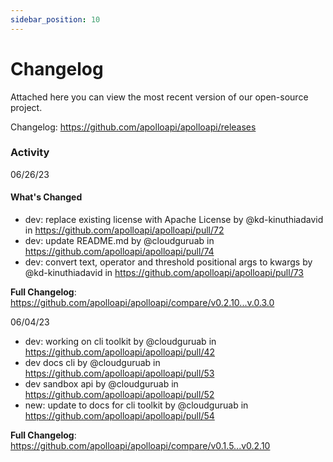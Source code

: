 ```yaml
---
sidebar_position: 10
---
```


# Changelog

Attached here you can view the most recent version of our open-source project.

Changelog: https://github.com/apolloapi/apolloapi/releases

### Activity

06/26/23

#### What's Changed
* dev: replace existing license with Apache License by @kd-kinuthiadavid in https://github.com/apolloapi/apolloapi/pull/72
* dev: update README.md by @cloudguruab in https://github.com/apolloapi/apolloapi/pull/74
* dev: convert text, operator and threshold positional args to kwargs by @kd-kinuthiadavid in https://github.com/apolloapi/apolloapi/pull/73

**Full Changelog**: https://github.com/apolloapi/apolloapi/compare/v0.2.10...v.0.3.0

06/04/23

- dev: working on cli toolkit by @cloudguruab in https://github.com/apolloapi/apolloapi/pull/42
- dev docs cli by @cloudguruab in https://github.com/apolloapi/apolloapi/pull/53
- dev sandbox api by @cloudguruab in https://github.com/apolloapi/apolloapi/pull/52
- new: update to docs for cli toolkit by @cloudguruab in https://github.com/apolloapi/apolloapi/pull/54

**Full Changelog**: https://github.com/apolloapi/apolloapi/compare/v0.1.5...v0.2.10
